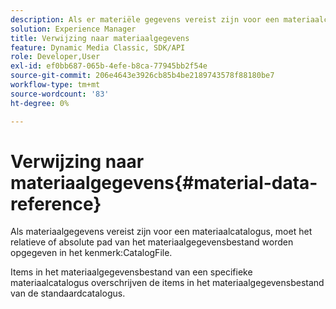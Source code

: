 ```yaml
---
description: Als er materiële gegevens vereist zijn voor een materiaalcatalogus, moet het relatieve of absolute pad van het materiaalgegevensbestand worden opgegeven in het kenmerk CatalogFile.
solution: Experience Manager
title: Verwijzing naar materiaalgegevens
feature: Dynamic Media Classic, SDK/API
role: Developer,User
exl-id: ef0bb687-065b-4efe-b8ca-77945bb2f54e
source-git-commit: 206e4643e3926cb85b4be2189743578f88180be7
workflow-type: tm+mt
source-wordcount: '83'
ht-degree: 0%

---
```


# Verwijzing naar materiaalgegevens{#material-data-reference}

Als materiaalgegevens vereist zijn voor een materiaalcatalogus, moet het relatieve of absolute pad van het materiaalgegevensbestand worden opgegeven in het kenmerk:CatalogFile.

Items in het materiaalgegevensbestand van een specifieke materiaalcatalogus overschrijven de items in het materiaalgegevensbestand van de standaardcatalogus.
